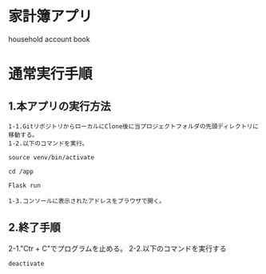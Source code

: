 # 家計簿アプリ
household account book

# 通常実行手順

## 1.本アプリの実行方法

    1-1.GitリポジトリからローカルにClone後に当プロジェクトフォルダの先頭ディレクトリに移動する。
    1-2.以下のコマンドを実行。

    source venv/bin/activate

    cd /app

    Flask run

    1-3.コンソールに表示されたアドレスをブラウザで開く。

## 2.終了手順

   2-1."Ctr + C"でプログラムを止める。
   2-2.以下のコマンドを実行する

    deactivate
 


